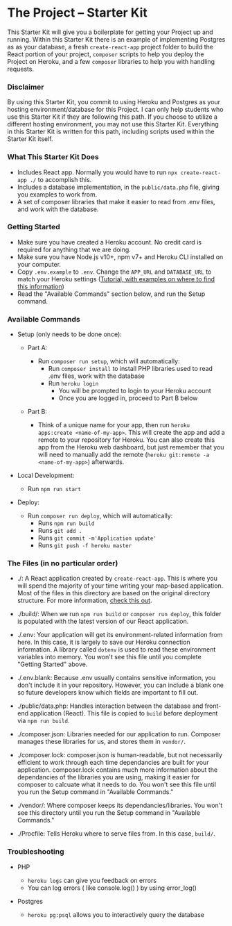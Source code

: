 # The Project – Starter Kit

This Starter Kit will give you a boilerplate for getting your Project up and running. Within this Starter Kit there is an example of implementing Postgres as
as your database, a fresh `create-react-app` project folder to build the React portion of your project, `composer` scripts to help you deploy 
the Project on Heroku, and a few `composer` libraries to help you with handling requests.

### Disclaimer

By using this Starter Kit, you commit to using Heroku and Postgres as your hosting environment/database for this Project. I can only help students who use this 
Starter Kit if they are following this path. If you choose to utilize a different hosting environment, you may not use this Starter Kit. Everything in this
Starter Kit is written for this path, including scripts used within the Starter Kit itself.

### What This Starter Kit Does

* Includes React app. Normally you would have to run `npx create-react-app ./` to accomplish this.
* Includes a database implementation, in the `public/data.php` file, giving you examples to work from.
* A set of composer libraries that make it easier to read from .env files, and work with the database. 

### Getting Started

* Make sure you have created a Heroku account. No credit card is required for anything that we are doing.
* Make sure you have Node.js v10+, npm v7+ and Heroku CLI installed on your computer.
* Copy `.env.example` to `.env`. Change the `APP_URL` and `DATABASE_URL` to match your Heroku settings ([Tutorial, with examples on where to find this information](https://www.youtube.com/watch?v=Yejm3x-46Tc))
* Read the "Available Commands" section below, and run the Setup command.

### Available Commands

* Setup (only needs to be done once):
    * Part A: 
        * Run `composer run setup`, which will automatically:
            * Run `composer install` to install PHP libraries used to read .env files, work with the database
            * Run `heroku login`
                * You will be prompted to login to your Heroku account
                * Once you are logged in, proceed to Part B below

    * Part B: 
        * Think of a unique name for your app, then run `heroku apps:create <name-of-my-app>`. This will create the app and add a remote to your repository for Heroku. You can also create this app from the Heroku web dashboard, but just remember that you will need to manually add the remote 
        (`heroku git:remote -a <name-of-my-app>`) afterwards.

* Local Development: 
    * Run `npm run start`

* Deploy: 
    * Run `composer run deploy`, which will automatically:
        * Runs `npm run build`
        * Runs `git add .`
        * Runs `git commit -m'Application update'`
        * Runs `git push -f heroku master`

### The Files (in no particular order)

* ./: A React application created by `create-react-app`. This is where you will spend the majority of your time writing your map-based application.
Most of the files in this directory are based on the original directory structure. For more information, [check this out](https://github.com/facebook/create-react-app).

* ./build/: When we run `npm run build` or `composer run deploy`, this folder is populated with the latest version of our React application.

* ./.env: Your application will get its environment-related information from here. In this case, it is largely to save our Heroku connection information. A library
called `dotenv` is used to read these environment variables into memory. You won't see this file until you complete "Getting Started" above.

* ./.env.blank: Because .env usually contains sensitive information, you don't include it in your repository. However, you can include a blank one so future 
developers know which fields are important to fill out.

* ./public/data.php: Handles interaction between the database and front-end application (React). This file is copied to `build` before deployment via `npm run build`.

* ./composer.json: Libraries needed for our application to run. Composer manages these libraries for us, and stores them in `vendor/`. 

* ./composer.lock: composer.json is human-readable, but not necessarily efficient to work through each time dependancies are built for your application. composer.lock contains much more information about the dependancies of the libraries you are using, making it easier for composer to calcuate what it needs to do. You won't see this file until you run the Setup command in "Available Commands."

* ./vendor/: Where composer keeps its dependancies/libraries. You won't see this directory until you run the Setup command in "Available Commands."

* ./Procfile: Tells Heroku where to serve files from. In this case, `build/`.


### Troubleshooting

* PHP
    * `heroku logs` can give you feedback on errors
    * You can log errors ( like console.log() ) by using error_log()

* Postgres
    * `heroku pg:psql` allows you to interactively query the database
    